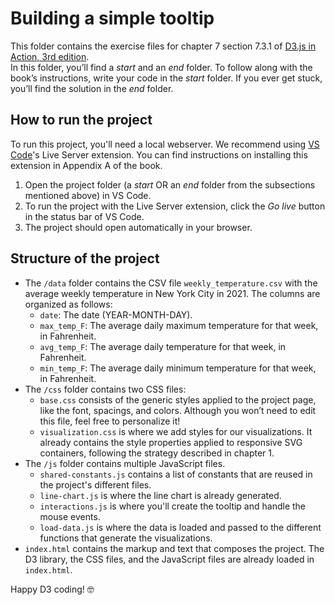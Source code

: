 # Building a simple tooltip
This folder contains the exercise files for chapter 7 section 7.3.1 of [D3.js in Action, 3rd edition](https://www.manning.com/books/d3js-in-action-third-edition).
</br>
In this folder, you’ll find a *start* and an *end* folder. To follow along with the book’s instructions, write your code in the *start* folder. If you ever get stuck, you’ll find the solution in the *end* folder.

## How to run the project
To run this project, you'll need a local webserver. We recommend using [VS Code](https://code.visualstudio.com/)'s Live Server extension. You can find instructions on installing this extension in Appendix A of the book.
1. Open the project folder (a *start* OR an *end* folder from the subsections mentioned above) in VS Code.
2. To run the project with the Live Server extension, click the *Go live* button in the status bar of VS Code.
3. The project should open automatically in your browser.

## Structure of the project
* The `/data` folder contains the CSV file `weekly_temperature.csv` with the average weekly temperature in New York City in 2021. The columns are organized as follows:
    * `date`: The date (YEAR-MONTH-DAY).
    * `max_temp_F`: The average daily maximum temperature for that week, in Fahrenheit.
    * `avg_temp_F`: The average daily temperature for that week, in Fahrenheit.
    * `min_temp_F`: The average daily minimum temperature for that week, in Fahrenheit.
* The `/css` folder contains two CSS files:
    * `base.css` consists of the generic styles applied to the project page, like the font, spacings, and colors. Although you won’t need to edit this file, feel free to personalize it!
    * `visualization.css` is where we add styles for our visualizations. It already contains the style properties applied to responsive SVG containers, following the strategy described in chapter 1.
* The `/js` folder contains multiple JavaScript files.
    * `shared-constants.js` contains a list of constants that are reused in the project's different files.
    * `line-chart.js` is where the line chart is already generated.
    * `interactions.js` is where you'll create the tooltip and handle the mouse events.
    * `load-data.js` is where the data is loaded and passed to the different functions that generate the visualizations.
* `index.html` contains the markup and text that composes the project. The D3 library, the CSS files, and the JavaScript files are already loaded in `index.html`.

Happy D3 coding! 🤓